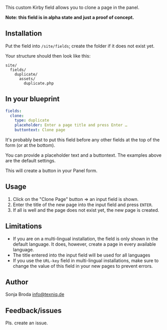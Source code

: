 This custom Kirby field allows you to clone a page in the panel.

**Note: this field is in alpha state and just a proof of concept.**

## Installation

Put the field into `/site/fields`; create the folder if it does not exist yet.

Your structure should then look like this:

```
site/
  fields/
    duplicate/
      assets/
        duplicate.php
```

## In your blueprint

```yaml
fields:
  clone:
    type: duplicate
    placeholder: Enter a page title and press Enter …
    buttontext: Clone page
```

It's probably best to put this field before any other fields at the top of the form (or at the bottom).

You can provide a placeholder text and a buttontext. The examples above are the default settings.

This will create a button in your Panel form.

## Usage

1. Click on the "Clone Page" button => an input field is shown.
2. Enter the title of the new page into the input field and press `ENTER`.
3. If all is well and the page does not exist yet, the new page is created.

## Limitations

- If you are on a multi-lingual installation, the field is only shown in the default language. It does, however, create a page in every available language.
- The title entered into the input field will be used for all languages
- If you use the `URL-key` field in multi-lingual installations, make sure to change the value of this field in your new pages to prevent errors.

## Author

Sonja Broda info@texniq.de

## Feedback/issues

Pls. create an issue.
